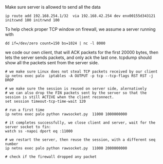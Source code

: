 Make sure server is allowed to send all the data
```
ip route add 192.168.254.1/32  via 192.168.42.254 dev enx00155d343121 initcwnd 100 initrwnd 100
```

To help check proper TCP window on firewall, we assume a server running with
```
dd if=/dev/zero count=150 bs=1024 | nc -l 8000
```

we code our own client, that will ACK packets for the first 20000 bytes, then lets the server sends packets, and only ack the last one.
tcpdump should show all the packets sent from the server side.

```
# we make sure Linux does not steal TCP packets received by our client
ip netns exec palo  iptables -A OUTPUT -p tcp --tcp-flags RST RST -j DROP

# we make sure the session is reused on server side, alernatively
# we can also drop the FIN packets sent by the server so that the session is still ACTIVE when the client reconnect.
set session timeout-tcp-time-wait 120

# run a first time
ip netns exec palo python rawsocket.py  11000 1000000000

# it completes successfully, we close client and server, wait for the server socket to fin:
watch ss -napoi dport eq :11000

# we restart the server, then reuse the session, with a different seq number
ip netns exec palo python rawsocket.py  11000 2000000000

# check if the firewall dropped any packet
```
